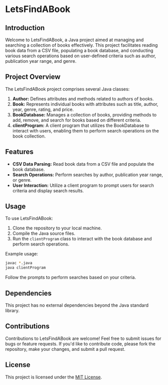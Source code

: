 # LetsFindABook

## Introduction

Welcome to LetsFindABook, a Java project aimed at managing and searching a collection of books effectively. This project facilitates reading book data from a CSV file, populating a book database, and conducting various search operations based on user-defined criteria such as author, publication year range, and genre.

## Project Overview

The LetsFindABook project comprises several Java classes:

1. **Author:** Defines attributes and methods related to authors of books.
2. **Book:** Represents individual books with attributes such as title, author, year, genre, rating, and price.
3. **BookDatabase:** Manages a collection of books, providing methods to add, remove, and search for books based on different criteria.
4. **clientProgram:** A client program that utilizes the BookDatabase to interact with users, enabling them to perform search operations on the book collection.

## Features

- **CSV Data Parsing:** Read book data from a CSV file and populate the book database.
- **Search Operations:** Perform searches by author, publication year range, or genre.
- **User Interaction:** Utilize a client program to prompt users for search criteria and display search results.

## Usage

To use LetsFindABook:

1. Clone the repository to your local machine.
2. Compile the Java source files.
3. Run the `clientProgram` class to interact with the book database and perform search operations.

Example usage:

```bash
javac *.java
java clientProgram
```

Follow the prompts to perform searches based on your criteria.

## Dependencies

This project has no external dependencies beyond the Java standard library.

## Contributions

Contributions to LetsFindABook are welcome! Feel free to submit issues for bugs or feature requests. If you'd like to contribute code, please fork the repository, make your changes, and submit a pull request.

## License

This project is licensed under the [MIT License](LICENSE).
